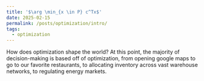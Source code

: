 ```yaml
---
title: '$\arg \min_{x \in P} c^Tx$'
date: 2025-02-15
permalink: /posts/optimization/intro/
tags:
  - optimization
---
```


How does optimization shape the world? At this point, the majority of decision-making is based off of optimization, from opening google maps to go to our favorite restaurants, to allocating inventory across vast warehouse networks, to regulating energy markets. 
